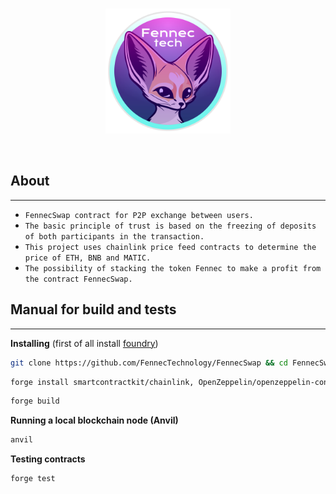 <br/>
<p align="center">
<a href="" target="_blank">
<img src="logo.svg" width="200">
</a>
</p>
<br/>

## About
___
* `FennecSwap contract for P2P exchange between users.`
* `The basic principle of trust is based on the freezing of deposits of both participants in the transaction.`
* `This project uses chainlink price feed contracts to determine the price of ETH, BNB and MATIC.`
* `The possibility of stacking the token Fennec to make a profit from the contract FennecSwap.`
## Manual for build and tests
___

**Installing** (first of all install [foundry](https://book.getfoundry.sh/))

```bash
git clone https://github.com/FennecTechnology/FennecSwap && cd FennecSwap
```

```bash
forge install smartcontractkit/chainlink, OpenZeppelin/openzeppelin-contracts, foundry-rs/forge-std
```

```bash
forge build
```

**Running a local blockchain node (Anvil)**

```bash
anvil
```

**Testing contracts**
```bash
forge test
```